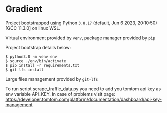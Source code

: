 # Gradient

Project bootstrapped using Python `3.8.17` (default, Jun  6 2023, 20:10:50) 
[GCC 11.3.0] on linux WSL.

Virtual environment provided by `venv`, package manager provided by `pip` 

Project bootstrap details below:

```console
$ python3.8 -m venv env
$ source ./env/bin/activate
$ pip install -r requirements.txt
$ git lfs install
```

Large files management provided by `git-lfs`


To run script scrape_traffic_data.py you need to add you tomtom api key as env variable API_KEY. In case of problems visit page: https://developer.tomtom.com/platform/documentation/dashboard/api-key-management